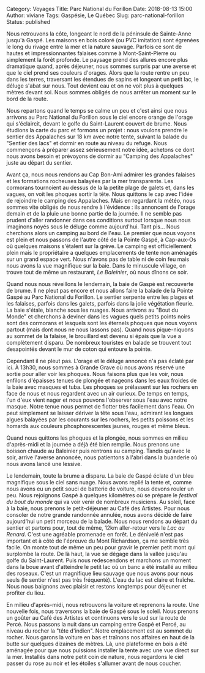 Category: Voyages 
Title: Parc National du Forillon 
Date: 2018-08-13 15:00 
Author: viviane 
Tags: Gaspésie, Le Québec
Slug: parc-national-forillon
Status: published

Nous retrouvons la côte, longeant le nord de la péninsule de Sainte-Anne jusqu'à Gaspé. Les maisons en bois coloré (ou PVC imitation) sont égrenées le long du rivage entre la mer et la nature sauvage. Parfois ce sont de hautes et impressionnantes falaises comme à Mont-Saint-Pierre ou simplement la forêt profonde. Le paysage prend des allures encore plus dramatique quand, après déjeuner, nous sommes surpris par une averse et que le ciel prend ses couleurs d'orages. Alors que la route rentre un peu dans les terres, traversant les étendues de sapins et longeant un petit lac, le déluge s'abat sur nous. Tout devient eau et on ne voit plus à quelques mètres devant soi. Nous sommes obligés de nous arrêter un moment sur le bord de la route.

Nous repartons quand le temps se calme un peu et c'est ainsi que nous arrivons au Parc National du Forillon sous le ciel encore orange de l'orage qui s'éclaircit, devant le golfe du Saint-Laurent couvert de brume. Nous étudions la carte du parc et formons un projet : nous voulons prendre le sentier des Appalaches sur 18 km avec notre tente, suivant la balade du "Sentier des lacs" et dormir en route au niveau du refuge. Nous commençons à préparer assez sérieusement notre idée, achetons ce dont nous avons besoin et prévoyons de dormir au "Camping des Appalaches" juste au départ du sentier.

Avant ça, nous nous rendons au Cap Bon-Ami admirer les grandes falaises et les formations rocheuses balayées par la mer transparente. Les cormorans tournoient au dessus de la la petite plage de galets et, dans les vagues, on voit les phoques sortir la tête. Nous quittons le cap avec l'idée de rejoindre le camping des Appalaches. Mais en regardant la météo, nous sommes vite obligés de nous rendre à l'évidence : ils annoncent de l'orage demain et de la pluie une bonne partie de la journée. Il ne semble pas prudent d'aller randonner dans ces conditions surtout lorsque nous nous imaginons noyés sous le déluge comme aujourd'hui. Tant pis… Nous cherchons alors un camping au bord de l'eau. Le premier que nous voyons est plein et nous passons de l'autre côté de la Pointe Gaspé, à Cap-aux-Os où quelques maisons s'étalent sur la grève. Le camping est officiellement plein mais le propriétaire a quelques emplacements de tente non aménagés sur un grand espace vert. Nous n'avons pas de table ni de coin feu mais nous avons la vue magnifique sur la baie. Dans le minuscule village, on trouve tout de même un restaurant, *Le Baleinier*, où nous dînons ce soir.

Quand nous nous réveillons le lendemain, la baie de Gaspé est recouverte de brume. Il ne pleut pas encore et nous allons faire la balade de la Pointe Gaspé au Parc National du Forillon. Le sentier serpente entre les plages et les falaises, parfois dans les galets, parfois dans la jolie végétation fleurie. La baie s'étale, blanche sous les nuages. Nous arrivons au "Bout du Monde" et cherchons à deviner dans les vagues quels petits points noirs sont des cormorans et lesquels sont les éternels phoques que nous voyons partout (mais dont nous ne nous lassons pas). Quand nous pique-niquons au sommet de la falaise, le brouillard est devenu si épais que la vue a complètement disparu. De nombreux touristes en balade se trouvent tout desapointés devant le mur de coton qui entoure la pointe.

Cependant il ne pleut pas. L'orage et le déluge annoncé n'a pas éclaté par ici. À 13h30, nous sommes à Grande Grave où nous avons réservé une sortie pour aller voir les phoques. Nous faisons plus que les voir, nous enfilons d'épaisses tenues de plongée et nageons dans les eaux froides de la baie avec masques et tuba. Les phoques se prélassent sur les rochers en face de nous et nous regardent avec un air curieux. De temps en temps, l'un d'eux vient nager et nous pouvons l'observer sous l'eau avec notre masque. Notre tenue nous permet de flotter très facilement dans l'eau. On peut simplement se laisser dériver la tête sous l'eau, admirant les longues algues balayées par les courants sur les rochers, les petits poissons et les homards aux couleurs phosphorescentes jaunes, rouges et même bleus.

Quand nous quittons les phoques et la plongée, nous sommes en milieu d'après-midi et la journée a déjà été bien remplie. Nous prenons une boisson chaude au Baleinier puis rentrons au camping. Tandis qu'avec le soir, arrive l'averse annoncée, nous patientons à l'abri dans la buanderie où nous avons lancé une lessive.

Le lendemain, toute la brume a disparu. La baie de Gaspé éclate d'un bleu magnifique sous le ciel sans nuage. Nous avons replié la tente et, comme nous avons eu un petit souci de batterie de voiture, nous devons rouler un peu. Nous rejoignons Gaspé à quelques kilomètres où se prépare le *festival du bout du monde* qui va voir venir de nombreux musiciens. Au soleil, face à la baie, nous prenons le petit-déjeuner au Café des Artistes. Pour nous consoler de notre grande randonnée annulée, nous avons décidé de faire aujourd'hui un petit morceau de la balade. Nous nous rendons au départ du sentier et partons pour, tout de même, 12km aller-retour vers le *Lac au Renard*. C'est une agréable promenade en forêt. Le dénivelé n'est pas important et à côté de l'épreuve du Mont Richardson, ça me semble très facile. On monte tout de même un peu pour gravir le premier petit mont qui surplombe la route. De là haut, la vue se dégage dans la vallée jusqu'au golfe du Saint-Laurent. Puis nous redescendons et marchons un moment dans la boue avant d'atteindre le petit lac où un banc a été installé au milieu des roseaux. C'est un magnifique lieu sauvage que nous avons pour nous seuls (le sentier n'est pas très fréquenté). L'eau du lac est claire et fraîche. Nous nous baignons avec plaisir et restons longtemps pour déjeuner et profiter du lieu.

En milieu d'après-midi, nous retrouvons la voiture et reprenons la route. Une nouvelle fois, nous traversons la baie de Gaspé sous le soleil. Nous prenons un goûter au Café des Artistes et continuons vers le sud sur la route de Percé. Nous passons la nuit dans un camping entre Gaspé et Percé, au niveau du rocher la "tête d'indien". Notre emplacement est au sommet du rocher. Nous garons la voiture en bas et traînons nos affaires en haut de la butte sur quelques dizaines de mètres. Là, une plateforme en bois a été aménagée pour que nous puissions installer la tente avec une vue direct sur la mer. Installés dans notre petit coin de nature, nous regardons le ciel passer du rose au noir et les étoiles s'allumer avant de nous coucher.
